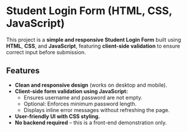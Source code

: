 # Student Login Form (HTML, CSS, JavaScript)

This project is a **simple and responsive Student Login Form** built using **HTML**, **CSS**, and **JavaScript**, featuring **client-side validation** to ensure correct input before submission.

## Features

- **Clean and responsive design** (works on desktop and mobile).  
- **Client-side form validation using JavaScript:**
  - Ensures username and password are not empty.
  - Optional: Enforces minimum password length.
  - Displays inline error messages without refreshing the page.  
- **User-friendly UI with CSS styling.**  
- **No backend required** – this is a front-end demonstration only.
